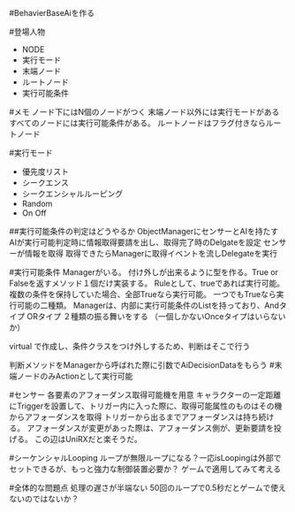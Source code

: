 #BehavierBaseAiを作る



#登場人物
- NODE
- 実行モード
- 末端ノード
- ルートノード
- 実行可能条件


#メモ
ノード下にはN個のノードがつく
末端ノード以外には実行モードがある
すべてのノードには実行可能条件がある。
ルートノードはフラグ付きならルートノード

#実行モード
- 優先度リスト
- シークエンス
- シークエンシャルルーピング
- Random
- On Off

##実行可能条件の判定はどうやるか
ObjectManagerにセンサーとAIを持たす
AIが実行可能判定時に情報取得要請を出し、取得完了時のDelgateを設定
センサーが情報を取得
取得できたらManagerに取得イベントを流しDelegateを実行

#実行可能条件
Managerがいる。
付け外しが出来るように型を作る。True or Falseを返すメソッド１個だけ実装する。
Ruleとして、trueであれば実行可能。
複数の条件を保持していた場合、全部Trueなら実行可能。
一つでもTrueなら実行可能の二種類。
Managerは、内部に実行可能条件のListを持っており、Andタイプ ORタイプ 
２種類の振る舞いをする
（一個しかないOnceタイプはいらないか）

virtual で作成し、条件クラスをつけ外しするため、判断はそこで行う

判断メソッドをManagerから呼ばれた際に引数でAiDecisionDataをもらう
#末端ノードのみActionとして実行可能





#センサー
各要素のアフォーダンス取得可能機を用意
キャラクターの一定距離にTriggerを設置して、トリガー内に入った際に、取得可能属性のものはその機からアフォーダンスを取得
トリガーから出るまでアフォーダンスは持ち続ける。
アフォーダンスが変更があった際は、アフォーダンス側が、更新要請を投げる。
この辺はUniRXだと楽そうだ。

#シーケンシャルLooping
ループが無限ループになる？一応isLoopingは外部でセットできるが、もっと強力な制御装置必要か？
ゲームで適用してみて考える

#全体的な問題点
処理の遅さが半端ない
50回のループで0.5秒だとゲームで使えないのではないか？

